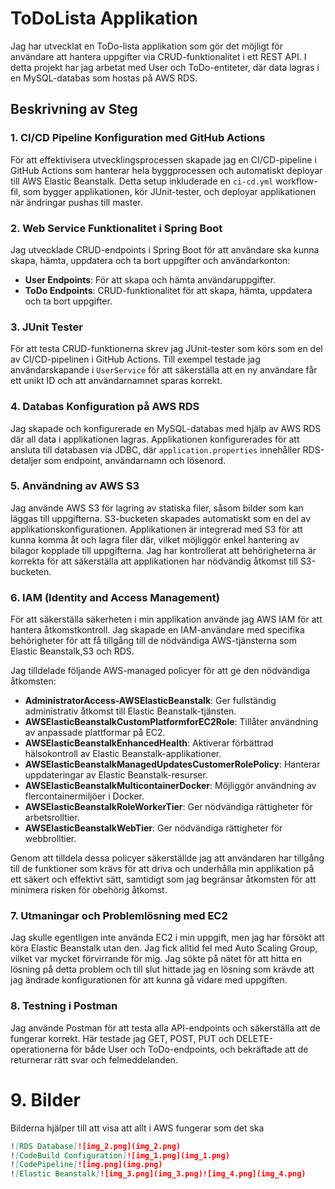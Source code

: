 # ToDoLista Applikation

Jag har utvecklat en ToDo-lista applikation som gör det möjligt för användare att hantera uppgifter via CRUD-funktionalitet i ett REST API. I detta projekt har jag arbetat med User och ToDo-entiteter, där data lagras i en MySQL-databas som hostas på AWS RDS.

## Beskrivning av Steg

### 1. CI/CD Pipeline Konfiguration med GitHub Actions
För att effektivisera utvecklingsprocessen skapade jag en CI/CD-pipeline i GitHub Actions som hanterar hela byggprocessen och automatiskt deployar till AWS Elastic Beanstalk. Detta setup inkluderade en `ci-cd.yml` workflow-fil, som bygger applikationen, kör JUnit-tester, och deployar applikationen när ändringar pushas till master.
### 2. Web Service Funktionalitet i Spring Boot
Jag utvecklade CRUD-endpoints i Spring Boot för att användare ska kunna skapa, hämta, uppdatera och ta bort uppgifter och användarkonton:
- **User Endpoints**: För att skapa och hämta användaruppgifter.
- **ToDo Endpoints**: CRUD-funktionalitet för att skapa, hämta, uppdatera och ta bort uppgifter.

### 3. JUnit Tester
För att testa CRUD-funktionerna skrev jag JUnit-tester som körs som en del av CI/CD-pipelinen i GitHub Actions. Till exempel testade jag användarskapande i `UserService` för att säkerställa att en ny användare får ett unikt ID och att användarnamnet sparas korrekt.

### 4. Databas Konfiguration på AWS RDS
Jag skapade och konfigurerade en MySQL-databas med hjälp av AWS RDS där all data i applikationen lagras. Applikationen konfigurerades för att ansluta till databasen via JDBC, där `application.properties` innehåller RDS-detaljer som endpoint, användarnamn och lösenord.

### 5. Användning av AWS S3
Jag använde AWS S3 för lagring av statiska filer, såsom bilder som kan läggas till uppgifterna. S3-bucketen skapades automatiskt som en del av applikationskonfigurationen. Applikationen är integrerad med S3 för att kunna komma åt och lagra filer där, vilket möjliggör enkel hantering av bilagor kopplade till uppgifterna. Jag har kontrollerat att behörigheterna är korrekta för att säkerställa att applikationen har nödvändig åtkomst till S3-bucketen.

### 6. IAM (Identity and Access Management)
För att säkerställa säkerheten i min applikation använde jag AWS IAM för att hantera åtkomstkontroll. Jag skapade en IAM-användare med specifika behörigheter för att få tillgång till de nödvändiga AWS-tjänsterna som Elastic Beanstalk,S3 och RDS.

Jag tilldelade följande AWS-managed policyer för att ge den nödvändiga åtkomsten:

- **AdministratorAccess-AWSElasticBeanstalk**: Ger fullständig administrativ åtkomst till Elastic Beanstalk-tjänsten.
- **AWSElasticBeanstalkCustomPlatformforEC2Role**: Tillåter användning av anpassade plattformar på EC2.
- **AWSElasticBeanstalkEnhancedHealth**: Aktiverar förbättrad hälsokontroll av Elastic Beanstalk-applikationer.
- **AWSElasticBeanstalkManagedUpdatesCustomerRolePolicy**: Hanterar uppdateringar av Elastic Beanstalk-resurser.
- **AWSElasticBeanstalkMulticontainerDocker**: Möjliggör användning av flercontainermiljöer i Docker.
- **AWSElasticBeanstalkRoleWorkerTier**: Ger nödvändiga rättigheter för arbetsrolltier.
- **AWSElasticBeanstalkWebTier**: Ger nödvändiga rättigheter för webbrolltier.

Genom att tilldela dessa policyer säkerställde jag att användaren har tillgång till de funktioner som krävs för att driva och underhålla min applikation på ett säkert och effektivt sätt, samtidigt som jag begränsar åtkomsten för att minimera risken för obehörig åtkomst.

### 7. Utmaningar och Problemlösning med EC2
Jag skulle egentligen inte använda EC2 i min uppgift, men jag har försökt att köra Elastic Beanstalk utan den. Jag fick alltid fel med Auto Scaling Group, vilket var mycket förvirrande för mig. Jag sökte på nätet för att hitta en lösning på detta problem och till slut hittade jag en lösning som krävde att jag ändrade konfigurationen för att kunna gå vidare med uppgiften.

### 8. Testning i Postman
Jag använde Postman för att testa alla API-endpoints och säkerställa att de fungerar korrekt. Här testade jag GET, POST, PUT och DELETE-operationerna för både User och ToDo-endpoints, och bekräftade att de returnerar rätt svar och felmeddelanden.


# 9. Bilder
Bilderna hjälper till att visa att allt i AWS fungerar som det ska
```markdown
![RDS Database]![img_2.png](img_2.png)
![CodeBuild Configuration]![img_1.png](img_1.png)
![CodePipeline]![img.png](img.png)
![Elastic Beanstalk]![img_3.png](img_3.png)![img_4.png](img_4.png)






























